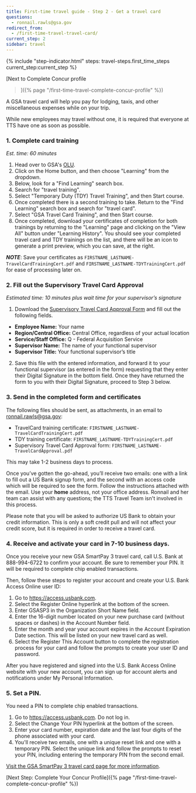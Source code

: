 ```yaml
---
title: First-time travel guide - Step 2 - Get a travel card
questions:
  - ronnail.rawls@gsa.gov
redirect_from:
  - /first-time-travel-travel-card/
current_step: 2
sidebar: travel
---
```


{% include "step-indicator.html" steps: travel-steps.first_time_steps current_step:current_step  %}

[Next to Complete Concur profile

> ]({% page "/first-time-travel-complete-concur-profile" %})

A GSA travel card will help you pay for lodging, taxis, and other miscellaneous
expenses while on your trip.

While new employees may travel without one, it is required that everyone at TTS
have one as soon as possible.

### 1. Complete card training

_Est. time: 60 minutes_

1. Head over to GSA's [OLU](https://gsaolu.gsa.gov).
2. Click on the Home button, and then choose "Learning" from the dropdown.
3. Below, look for a "Find Learning" search box.
4. Search for "travel training".
5. Select "Temporary Duty (TDY) Travel Training", and then Start course.
6. Once completed there is a second training to take. Return to the "Find
   Learning" search box and search for "travel card".
7. Select "GSA Travel Card Training", and then Start course.
8. Once completed, download your certificates of completion for both trainings
   by returning to the "Learning" page and clicking on the "View All" button
   under "Learning History". You should see your completed travel card and TDY
   trainings on the list, and there will be an icon to generate a print preview,
   which you can save, at the right.

**_NOTE_**: Save your certificates as
`FIRSTNAME_LASTNAME-TravelCardTrainingCert.pdf` and
`FIRSTNAME_LASTNAME-TDYTrainingCert.pdf` for ease of processing later on.

### 2. Fill out the Supervisory Travel Card Approval

_Estimated time: 10 minutes plus wait time for your supervisor’s signature_

1. Download the
   [Supervisory Travel Card Approval Form](https://insite.gsa.gov/node/159350)
   and fill out the following fields.

- **Employee Name:** Your name
- **Region/Central Office:** Central Office, regardless of your actual location
- **Service/Staff Office:** Q - Federal Acquisition Service
- **Supervisor Name:** The name of your functional supervisor
- **Supervisor Title:** Your functional supervisor’s title

2. Save this file with the entered information, and forward it to your
   functional supervisor (as entered in the form) requesting that they enter
   their Digital Signature in the bottom field. Once they have returned the form
   to you with their Digital Signature, proceed to Step 3 below.

### 3. Send in the completed form and certificates

The following files should be sent, as attachments, in an email to
[ronnail.rawls@gsa.gov](mailto:ronnail.rawls@gsa.gov):

- TravelCard training certificate:
  `FIRSTNAME_LASTNAME-TravelCardTrainingCert.pdf`
- TDY training certificate: `FIRSTNAME_LASTNAME-TDYTrainingCert.pdf`
- Supervisory Travel Card Approval form:
  `FIRSTNAME_LASTNAME-TravelCardApproval.pdf`

This may take 1-2 business days to process.

Once you’ve gotten the go-ahead, you’ll receive two emails: one with a link to
fill out a US Bank signup form, and the second with an access code which will be
required to see the form. Follow the instructions attached with the email. Use
your **home** address, not your office address. Ronnail and her team can assist
with any questions; the TTS Travel Team isn't involved in this process.

Please note that you will be asked to authorize US Bank to obtain your credit
information. This is only a soft credit pull and will not affect your credit
score, but it is required in order to receive a travel card.

### 4. Receive and activate your card in 7-10 business days.

Once you receive your new GSA SmartPay 3 travel card, call U.S. Bank at
888-994-6722 to confirm your account. Be sure to remember your PIN. It will be
required to complete chip enabled transactions.

Then, follow these steps to register your account and create your U.S. Bank
Access Online user ID:

1. Go to https://access.usbank.com.
2. Select the Register Online hyperlink at the bottom of the screen.
3. Enter GSASP3 in the Organization Short Name field.
4. Enter the 16-digit number located on your new purchase card (without spaces
   or dashes) in the Account Number field.
5. Enter the month and year your account expires in the Account Expiration Date
   section. This will be listed on your new travel card as well.
6. Select the Register This Account button to complete the registration process
   for your card and follow the prompts to create your user ID and password.

After you have registered and signed into the U.S. Bank Access Online website
with your new account, you can sign up for account alerts and notifications
under My Personal Information.

### 5. Set a PIN.

You need a PIN to complete chip enabled transactions.

1. Go to https://access.usbank.com. Do not log in.
2. Select the Change Your PIN hyperlink at the bottom of the screen.
3. Enter your card number, expiration date and the last four digits of the phone
   associated with your card.
4. You'll receive two emails, one with a unique reset link and one with a
   temporary PIN. Select the unique link and follow the prompts to reset your
   PIN, including entering the temporary PIN from the second email.

[Visit the GSA SmartPay 3 travel card page for more information](https://smartpay.gsa.gov/content/travel).

[Next Step: Complete Your Concur
Profile]({% page "/first-time-travel-complete-concur-profile" %})
